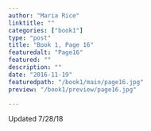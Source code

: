 ```yaml
---
author: "Maria Rice"
linktitle: ""
categories: ["book1"]
type: "post"
title: "Book 1, Page 16"
featuredalt: "Page16"
featured: ""
description: ""
date: "2016-11-19"
featuredpath: "/book1/main/page16.jpg"
preview: "/book1/preview/page16.jpg"

---
```


Updated 7/28/18
